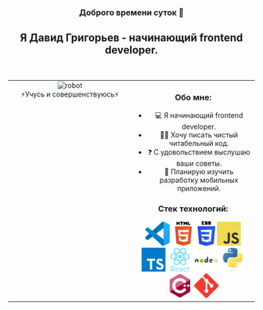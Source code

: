 ### <div align="center">Доброго времени суток 👋</div>
## <div align="center">Я Давид Григорьев - начинающий frontend developer.</div>
<br/>
<table><tr><td valign="top" width="50%">
 
<div align="center">
<img src="./src/img/robot.gif" alt="robot" height="400">
 <br/>
⚡Учусь и совершенствуюсь⚡
 </div></td><td valign="top" width="50%">

<div align="center">
 
### Обо мне:
- 💻 Я начинающий frontend developer.
- ✍🏻 Хочу писать чистый читабельный код.
- ❓ С удовольствием выслушаю ваши советы.
- 🌱 Планирую изучить разработку мобильных приложений.

### Стек технологий:
<img src="./src/img/vscode.svg" alt="VS Code" height="50">
<img src="./src/img/html.svg" alt="HTML" height="50">
<img src="./src/img/CSS3.svg" alt="CSS" height="50" >
<img src="./src/img/js.svg" alt="Javascript" height="50"> 
<img src="./src/img/typesript.svg" alt="TypeScript" height="50" /> 
<img src="./src/img/react.svg" alt="React" height="50">
<img src="./src/img/node.svg" alt="NodeJS" height="50">
<img src="./src/img/python.svg" alt="python" height="50">
<img src="./src/img/C.svg" alt="C++" height="50">
<img src="./src/img/git.svg" alt="git" height="50">
</div></td></tr></table>


